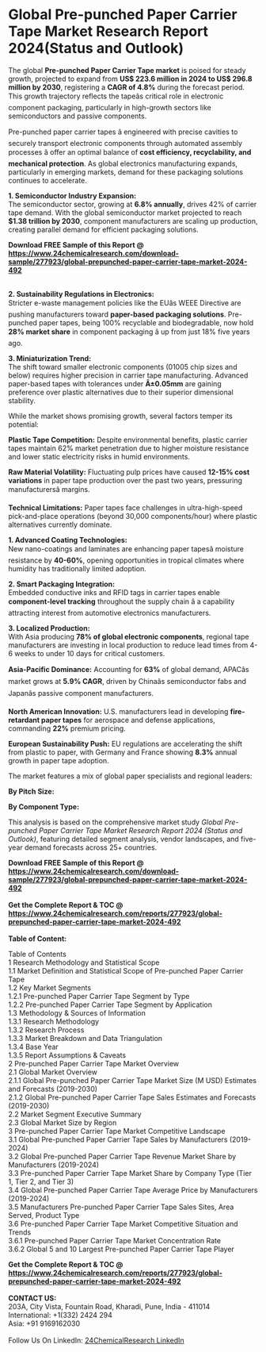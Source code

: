 <h1>Global Pre-punched Paper Carrier Tape Market Research Report 2024(Status and Outlook)</h1><p>The global <strong>Pre-punched Paper Carrier Tape market</strong> is poised for steady growth, projected to expand from <strong>US$ 223.6 million in 2024 to US$ 296.8 million by 2030</strong>, registering a <strong>CAGR of 4.8%</strong> during the forecast period. This growth trajectory reflects the tapeâs critical role in electronic component packaging, particularly in high-growth sectors like semiconductors and passive components.</p><p>Pre-punched paper carrier tapes â engineered with precise cavities to securely transport electronic components through automated assembly processes â offer an optimal balance of <strong>cost efficiency, recyclability, and mechanical protection</strong>. As global electronics manufacturing expands, particularly in emerging markets, demand for these packaging solutions continues to accelerate.</p><p><strong>1. Semiconductor Industry Expansion:</strong><br>
The semiconductor sector, growing at <strong>6.8% annually</strong>, drives 42% of carrier tape demand. With the global semiconductor market projected to reach <strong>$1.38 trillion by 2030</strong>, component manufacturers are scaling up production, creating parallel demand for efficient packaging solutions.</p><div><b>Download FREE Sample of this Report @ 
            <a href="https://www.24chemicalresearch.com/download-sample/277923/global-prepunched-paper-carrier-tape-market-2024-492">
            https://www.24chemicalresearch.com/download-sample/277923/global-prepunched-paper-carrier-tape-market-2024-492</a></b></div><br><p><strong>2. Sustainability Regulations in Electronics:</strong><br>
Stricter e-waste management policies like the EUâs WEEE Directive are pushing manufacturers toward <strong>paper-based packaging solutions</strong>. Pre-punched paper tapes, being 100% recyclable and biodegradable, now hold <strong>28% market share</strong> in component packaging â up from just 18% five years ago.</p><p><strong>3. Miniaturization Trend:</strong><br>
The shift toward smaller electronic components (01005 chip sizes and below) requires higher precision in carrier tape manufacturing. Advanced paper-based tapes with tolerances under <strong>Â±0.05mm</strong> are gaining preference over plastic alternatives due to their superior dimensional stability.</p><p>While the market shows promising growth, several factors temper its potential:</p><p><strong>Plastic Tape Competition:</strong> Despite environmental benefits, plastic carrier tapes maintain 62% market penetration due to higher moisture resistance and lower static electricity risks in humid environments.</p><p><strong>Raw Material Volatility:</strong> Fluctuating pulp prices have caused <strong>12-15% cost variations</strong> in paper tape production over the past two years, pressuring manufacturersâ margins.</p><p><strong>Technical Limitations:</strong> Paper tapes face challenges in ultra-high-speed pick-and-place operations (beyond 30,000 components/hour) where plastic alternatives currently dominate.</p><p><strong>1. Advanced Coating Technologies:</strong><br>
New nano-coatings and laminates are enhancing paper tapesâ moisture resistance by <strong>40-60%</strong>, opening opportunities in tropical climates where humidity has traditionally limited adoption.</p><p><strong>2. Smart Packaging Integration:</strong><br>
Embedded conductive inks and RFID tags in carrier tapes enable <strong>component-level tracking</strong> throughout the supply chain â a capability attracting interest from automotive electronics manufacturers.</p><p><strong>3. Localized Production:</strong><br>
With Asia producing <strong>78% of global electronic components</strong>, regional tape manufacturers are investing in local production to reduce lead times from 4-6 weeks to under 10 days for critical customers.</p><p><strong>Asia-Pacific Dominance:</strong> Accounting for <strong>63%</strong> of global demand, APACâs market grows at <strong>5.9% CAGR</strong>, driven by Chinaâs semiconductor fabs and Japanâs passive component manufacturers.</p><p><strong>North American Innovation:</strong> U.S. manufacturers lead in developing <strong>fire-retardant paper tapes</strong> for aerospace and defense applications, commanding <strong>22%</strong> premium pricing.</p><p><strong>European Sustainability Push:</strong> EU regulations are accelerating the shift from plastic to paper, with Germany and France showing <strong>8.3%</strong> annual growth in paper tape adoption.</p><p>The market features a mix of global paper specialists and regional leaders:</p><p><strong>By Pitch Size:</strong></p><p><strong>By Component Type:</strong></p><p>This analysis is based on the comprehensive market study <em>Global Pre-punched Paper Carrier Tape Market Research Report 2024 (Status and Outlook)</em>, featuring detailed segment analysis, vendor landscapes, and five-year demand forecasts across 25+ countries.</p><div><b>Download FREE Sample of this Report @ 
            <a href="https://www.24chemicalresearch.com/download-sample/277923/global-prepunched-paper-carrier-tape-market-2024-492">
            https://www.24chemicalresearch.com/download-sample/277923/global-prepunched-paper-carrier-tape-market-2024-492</a></b></div><br><div><b>Get the Complete Report & TOC @ 
            <a href="https://www.24chemicalresearch.com/reports/277923/global-prepunched-paper-carrier-tape-market-2024-492">
            https://www.24chemicalresearch.com/reports/277923/global-prepunched-paper-carrier-tape-market-2024-492</a></b></div><br>
            <b>Table of Content:</b><p>Table of Contents<br />
1 Research Methodology and Statistical Scope<br />
1.1 Market Definition and Statistical Scope of Pre-punched Paper Carrier Tape<br />
1.2 Key Market Segments<br />
1.2.1 Pre-punched Paper Carrier Tape Segment by Type<br />
1.2.2 Pre-punched Paper Carrier Tape Segment by Application<br />
1.3 Methodology & Sources of Information<br />
1.3.1 Research Methodology<br />
1.3.2 Research Process<br />
1.3.3 Market Breakdown and Data Triangulation<br />
1.3.4 Base Year<br />
1.3.5 Report Assumptions & Caveats<br />
2 Pre-punched Paper Carrier Tape Market Overview<br />
2.1 Global Market Overview<br />
2.1.1 Global Pre-punched Paper Carrier Tape Market Size (M USD) Estimates and Forecasts (2019-2030)<br />
2.1.2 Global Pre-punched Paper Carrier Tape Sales Estimates and Forecasts (2019-2030)<br />
2.2 Market Segment Executive Summary<br />
2.3 Global Market Size by Region<br />
3 Pre-punched Paper Carrier Tape Market Competitive Landscape<br />
3.1 Global Pre-punched Paper Carrier Tape Sales by Manufacturers (2019-2024)<br />
3.2 Global Pre-punched Paper Carrier Tape Revenue Market Share by Manufacturers (2019-2024)<br />
3.3 Pre-punched Paper Carrier Tape Market Share by Company Type (Tier 1, Tier 2, and Tier 3)<br />
3.4 Global Pre-punched Paper Carrier Tape Average Price by Manufacturers (2019-2024)<br />
3.5 Manufacturers Pre-punched Paper Carrier Tape Sales Sites, Area Served, Product Type<br />
3.6 Pre-punched Paper Carrier Tape Market Competitive Situation and Trends<br />
3.6.1 Pre-punched Paper Carrier Tape Market Concentration Rate<br />
3.6.2 Global 5 and 10 Largest Pre-punched Paper Carrier Tape Player</p><div><b>Get the Complete Report & TOC @ 
            <a href="https://www.24chemicalresearch.com/reports/277923/global-prepunched-paper-carrier-tape-market-2024-492">
            https://www.24chemicalresearch.com/reports/277923/global-prepunched-paper-carrier-tape-market-2024-492</a></b></div><br><b>CONTACT US:</b><br>
            203A, City Vista, Fountain Road, Kharadi, Pune, India - 411014<br>
            International: +1(332) 2424 294<br>
            Asia: +91 9169162030 <br><br>
            Follow Us On LinkedIn: <a href="https://www.linkedin.com/company/24chemicalresearch/">24ChemicalResearch LinkedIn</a>